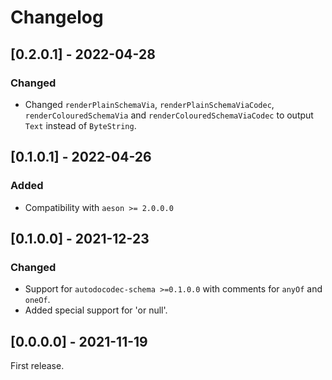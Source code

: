 # Changelog

## [0.2.0.1] - 2022-04-28

### Changed

* Changed `renderPlainSchemaVia`, `renderPlainSchemaViaCodec`, `renderColouredSchemaVia` and `renderColouredSchemaViaCodec` to output `Text` instead of `ByteString`.

## [0.1.0.1] - 2022-04-26

### Added

* Compatibility with `aeson >= 2.0.0.0`

## [0.1.0.0] - 2021-12-23

### Changed

* Support for `autodocodec-schema >=0.1.0.0` with comments for `anyOf` and `oneOf`.
* Added special support for 'or null'.

## [0.0.0.0] - 2021-11-19

First release.
